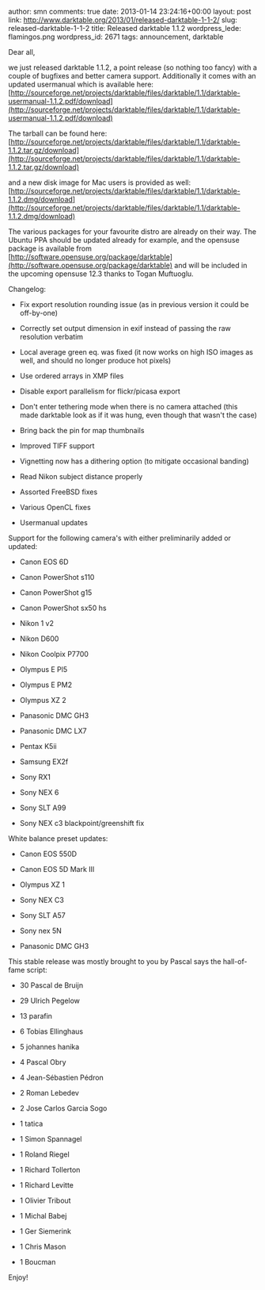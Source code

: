 author: smn
comments: true
date: 2013-01-14 23:24:16+00:00
layout: post
link: http://www.darktable.org/2013/01/released-darktable-1-1-2/
slug: released-darktable-1-1-2
title: Released darktable 1.1.2
wordpress_lede: flamingos.png
wordpress_id: 2671
tags: announcement, darktable

Dear all,

we just released darktable 1.1.2, a point release (so nothing too fancy) with a couple of bugfixes and better camera support. Additionally it comes with an updated usermanual which is available here:
[http://sourceforge.net/projects/darktable/files/darktable/1.1/darktable-usermanual-1.1.2.pdf/download](http://sourceforge.net/projects/darktable/files/darktable/1.1/darktable-usermanual-1.1.2.pdf/download)

The tarball can be found here:
[http://sourceforge.net/projects/darktable/files/darktable/1.1/darktable-1.1.2.tar.gz/download](http://sourceforge.net/projects/darktable/files/darktable/1.1/darktable-1.1.2.tar.gz/download)

and a new disk image for Mac users is provided as well:
[http://sourceforge.net/projects/darktable/files/darktable/1.1/darktable-1.1.2.dmg/download](http://sourceforge.net/projects/darktable/files/darktable/1.1/darktable-1.1.2.dmg/download)

The various packages for your favourite distro are already on their way. The Ubuntu PPA should be updated already for example, and the opensuse package is available from [http://software.opensuse.org/package/darktable](http://software.opensuse.org/package/darktable) and will be included in the upcoming opensuse 12.3 thanks to Togan Muftuoglu.

Changelog:





  * Fix export resolution rounding issue (as in previous version it could be off-by-one)


  * Correctly set output dimension in exif instead of passing the raw resolution verbatim


  * Local average green eq. was fixed (it now works on high ISO images as well, and should no longer produce hot pixels)


  * Use ordered arrays in XMP files


  * Disable export parallelism for flickr/picasa export


  * Don't enter tethering mode when there is no camera attached (this made darktable look as if it was hung, even though that wasn't the case)


  * Bring back the pin for map thumbnails


  * Improved TIFF support


  * Vignetting now has a dithering option (to mitigate occasional banding)


  * Read Nikon subject distance properly


  * Assorted FreeBSD fixes


  * Various OpenCL fixes


  * Usermanual updates


Support for the following camera's with either preliminarily added or updated:


  * Canon EOS 6D


  * Canon PowerShot s110


  * Canon PowerShot g15


  * Canon PowerShot sx50 hs


  * Nikon 1 v2


  * Nikon D600


  * Nikon Coolpix P7700


  * Olympus E Pl5


  * Olympus E PM2


  * Olympus XZ 2


  * Panasonic DMC GH3


  * Panasonic DMC LX7


  * Pentax K5ii


  * Samsung EX2f


  * Sony RX1


  * Sony NEX 6


  * Sony SLT A99


  * Sony NEX c3 blackpoint/greenshift fix


White balance preset updates:


  * Canon EOS 550D


  * Canon EOS 5D Mark III


  * Olympus XZ 1


  * Sony NEX C3


  * Sony SLT A57


  * Sony nex 5N


  * Panasonic DMC GH3


This stable release was mostly brought to you by Pascal says the hall-of-fame script:


  * 30 Pascal de Bruijn

     
  * 29 Ulrich Pegelow

     
  * 13 parafin

      
  * 6 Tobias Ellinghaus

      
  * 5 johannes hanika

      
  * 4 Pascal Obry

      
  * 4 Jean-Sébastien Pédron

      
  * 2 Roman Lebedev

      
  * 2 Jose Carlos Garcia Sogo

      
  * 1 tatica

      
  * 1 Simon Spannagel

      
  * 1 Roland Riegel

      
  * 1 Richard Tollerton

      
  * 1 Richard Levitte

      
  * 1 Olivier Tribout

      
  * 1 Michal Babej

      
  * 1 Ger Siemerink

      
  * 1 Chris Mason

      
  * 1 Boucman


Enjoy!

